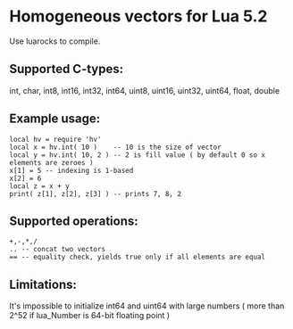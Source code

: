 Homogeneous vectors for Lua 5.2
===============================

Use luarocks to compile.

Supported C-types:
------------------
int, char, int8, int16, int32, int64, uint8, uint16, uint32, uint64, float, double

Example usage:
--------------
```
local hv = require 'hv'
local x = hv.int( 10 )    -- 10 is the size of vector
local y = hv.int( 10, 2 ) -- 2 is fill value ( by default 0 so x elements are zeroes )	
x[1] = 5 -- indexing is 1-based
x[2] = 6 
local z = x + y
print( z[1], z[2], z[3] ) -- prints 7, 8, 2
```
Supported operations:
---------------------
	+,-,*,/
	.. -- concat two vectors
	== -- equality check, yields true only if all elements are equal

Limitations:
------------

It's impossible to initialize int64 and uint64 with large numbers ( more than 2^52 if lua_Number is 64-bit floating point )
